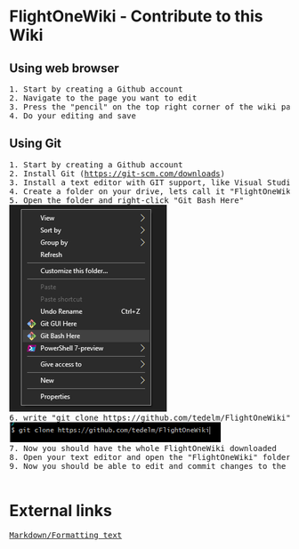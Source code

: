 # FlightOneWiki - Contribute to this Wiki

## Using web browser
<pre>
1. Start by creating a Github account
2. Navigate to the page you want to edit
3. Press the "pencil" on the top right corner of the wiki page
4. Do your editing and save
</pre>

## Using Git
<pre>
1. Start by creating a Github account
2. Install Git (<a href='https://git-scm.com/downloads' target='_BLANK'>https://git-scm.com/downloads</a>)
3. Install a text editor with GIT support, like Visual Studio Code (<a href='https://code.visualstudio.com/download' target='_BLANK'>https://code.visualstudio.com/download</a>)
4. Create a folder on your drive, lets call it "FlightOneWiki"
5. Open the folder and right-click "Git Bash Here"
<img src='Contribute/img/gitbash.PNG'>
6. write "git clone https://github.com/tedelm/FlightOneWiki" and press enter
<img src='Contribute/img/gitclone.PNG'>
7. Now you should have the whole FlightOneWiki downloaded
8. Open your text editor and open the "FlightOneWiki" folder
9. Now you should be able to edit and commit changes to the Github repo.

</pre>

# External links
<pre>
<a href='https://guides.github.com/features/mastering-markdown/' target='_BLANK'>Markdown/Formatting text</a>

</pre>

